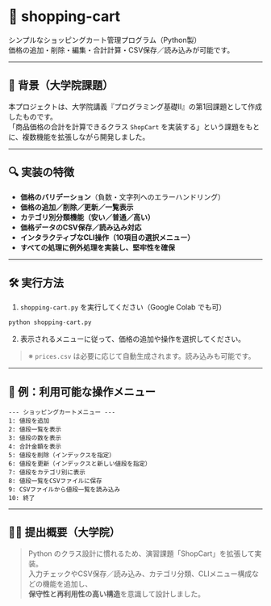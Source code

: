 # 🛒 shopping-cart

シンプルなショッピングカート管理プログラム（Python製）  
価格の追加・削除・編集・合計計算・CSV保存／読み込みが可能です。

---

## 📘 背景（大学院課題）

本プロジェクトは、大学院講義『プログラミング基礎Ⅱ』の第1回課題として作成したものです。  
「商品価格の合計を計算できるクラス `ShopCart` を実装する」という課題をもとに、複数機能を拡張しながら開発しました。

---

## 🔍 実装の特徴

- **価格のバリデーション**（負数・文字列へのエラーハンドリング）
- **価格の追加／削除／更新／一覧表示**
- **カテゴリ別分類機能（安い／普通／高い）**
- **価格データのCSV保存／読み込み対応**
- **インタラクティブなCLI操作（10項目の選択メニュー）**
- **すべての処理に例外処理を実装し、堅牢性を確保**

---

## 🛠️ 実行方法

1. `shopping-cart.py` を実行してください（Google Colab でも可）

```bash
python shopping-cart.py
```

2. 表示されるメニューに従って、価格の追加や操作を選択してください。

> ※ `prices.csv` は必要に応じて自動生成されます。読み込みも可能です。

---

## 🧪 例：利用可能な操作メニュー

```
--- ショッピングカートメニュー ---
1: 値段を追加
2: 値段一覧を表示
3: 値段の数を表示
4: 合計金額を表示
5: 値段を削除（インデックスを指定）
6: 値段を更新（インデックスと新しい値段を指定）
7: 値段をカテゴリ別に表示
8: 値段一覧をCSVファイルに保存
9: CSVファイルから値段一覧を読み込み
10: 終了
```

---

## 👨‍🎓 提出概要（大学院）

> Python のクラス設計に慣れるため、演習課題「ShopCart」を拡張して実装。  
> 入力チェックやCSV保存／読み込み、カテゴリ分類、CLIメニュー構成などの機能を追加し、  
> **保守性と再利用性の高い構造**を意識して設計しました。
